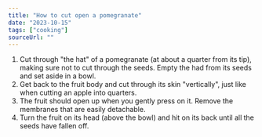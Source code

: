 ```yaml
---
title: "How to cut open a pomegranate"
date: "2023-10-15"
tags: ["cooking"]
sourceUrl: ""
---
```


1. Cut through "the hat" of a pomegranate (at about a quarter from its tip), making sure not to cut through the seeds. Empty the had from its seeds and set aside in a bowl.
2. Get back to the fruit body and cut through its skin "vertically", just like when cutting an apple into quarters.
3. The fruit should open up when you gently press on it. Remove the membranes that are easily detachable.
4. Turn the fruit on its head (above the bowl) and hit on its back until all the seeds have fallen off.

